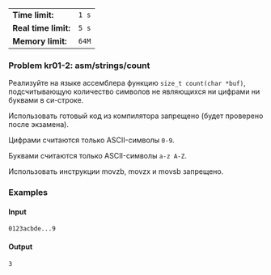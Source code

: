 |                      |       |
|----------------------|-------|
| **Time limit:**      | `1 s` |
| **Real time limit:** | `5 s` |
| **Memory limit:**    | `64M` |


### Problem kr01-2: asm/strings/count

Реализуйте на языке ассемблера функцию `size_t count(char *buf)`, подсчитывающую количество символов
не являющихся ни цифрами ни буквами в си-строке.

Использовать готовый код из компилятора запрещено (будет проверено после экзамена).

Цифрами считаются только ASCII-символы `0-9`.

Буквами считаются только ASCII-символы `a-z A-Z`.

Использовать инструкции movzb, movzx и movsb запрещено.

### Examples

#### Input

    
    
    0123acbde...9

#### Output

    
    
    3

